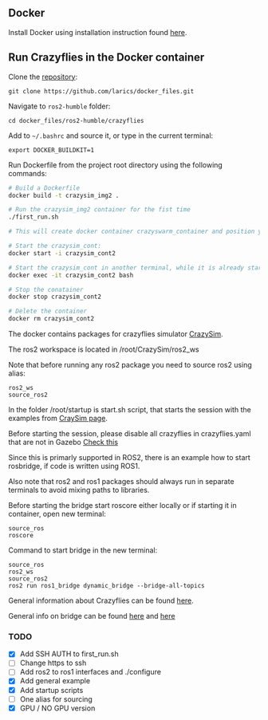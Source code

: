 ## Docker
Install Docker using installation instruction found [here](https://docs.docker.com/engine/install/ubuntu/).

## Run Crazyflies in the Docker container

Clone the [repository](https://github.com/larics/docker_files):
```
git clone https://github.com/larics/docker_files.git

```
Navigate to `ros2-humble` folder:
```
cd docker_files/ros2-humble/crazyflies

```
Add  to  `~/.bashrc` and source it, or type in the current terminal:
```
export DOCKER_BUILDKIT=1
```
Run Dockerfile from the project root directory using the following commands:
```bash
# Build a Dockerfile
docker build -t crazysim_img2 .

# Run the crazysim_img2 container for the fist time
./first_run.sh

# This will create docker container crazyswarm_container and position you into the container

# Start the crazysim_cont:
docker start -i crazysim_cont2

# Start the crazysim_cont in another terminal, while it is already started:
docker exec -it crazysim_cont2 bash

# Stop the conatainer
docker stop crazysim_cont2

# Delete the container
docker rm crazysim_cont2

```
The docker contains packages for crazyflies simulator [CrazySim](https://github.com/gtfactslab/CrazySim).

The ros2 workspace is located in /root/CrazySim/ros2_ws

Note that before running any ros2 package you need to source ros2  using alias:

```
ros2_ws
source_ros2
```

In the folder /root/startup is start.sh script, that starts the session with the examples from [CraySim page](https://github.com/gtfactslab/CrazySim).

Before starting the session, please disable all crazyflies in crazyflies.yaml that are not in Gazebo [Check this](https://github.com/gtfactslab/CrazySim?tab=readme-ov-file#configuration)

Since this is primarly supported in ROS2, there is an example how to start rosbridge, if code is written using ROS1.

Also note that ros2 and ros1 packages should always run in separate terminals to avoid mixing paths to libraries.

Before starting the bridge start roscore either locally or if starting it in container, open new terminal:

```
source_ros
roscore
```

Command to start bridge in the new terminal:

```
source_ros
ros2_ws
source_ros2
ros2 run ros1_bridge dynamic_bridge --bridge-all-topics
```

General information about Crazyflies can be found [here](https://www.bitcraze.io/products/crazyflie-2-1/).

General info on bridge can be found [here](https://github.com/ros2/ros1_bridge/blob/master/README.md) and [here](https://docs.ros.org/en/humble/How-To-Guides/Using-ros1_bridge-Jammy-upstream.html)

### TODO

- [x] Add SSH AUTH to first_run.sh
- [ ] Change https to ssh
- [ ] Add ros2 to ros1 interfaces and ./configure
- [x] Add general example
- [x] Add startup scripts
- [ ] One alias for sourcing
- [x] GPU / NO GPU version
